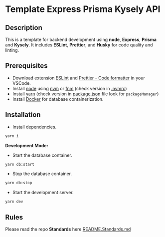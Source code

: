 # Template Express Prisma Kysely API

## Description

This is a template for backend development using **node**, **Express**, **Prisma** and **Kysely**. It includes **ESLint**, **Prettier**, and **Husky** for code quality and linting.

## Prerequisites

- Download extension [ESLint](https://marketplace.visualstudio.com/items?itemName=dbaeumer.vscode-eslint) and [Prettier - Code formatter](https://marketplace.visualstudio.com/items?itemName=esbenp.prettier-vscode) in your VSCode.
- Install [node](https://nodejs.org/en) using [nvm](https://github.com/nvm-sh/nvm) or [fnm](https://github.com/Schniz/fnm) (check version in [.nvmrc](./.nvmrc))
- Install [yarn](https://yarnpkg.com/) (check version in [package.json](./package.json) file look for `packageManager`)
- Install [Docker](https://www.docker.com/) for database containerization.

## Installation

- Install dependencies.

```bash
yarn i
```

**Development Mode:**

- Start the database container.
```bash
yarn db:start
```

- Stop the database container.
```bash
yarn db:stop
```

- Start the development server.
```bash
yarn dev
```

## Rules

Please read the repo **Standards** here [README.Standards.md](./README.Standards.md)
